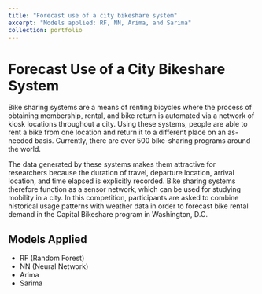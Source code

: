 ```yaml
---
title: "Forecast use of a city bikeshare system"
excerpt: "Models applied: RF, NN, Arima, and Sarima"
collection: portfolio
---
```


# Forecast Use of a City Bikeshare System

Bike sharing systems are a means of renting bicycles where the process of obtaining membership, rental, and bike return is automated via a network of kiosk locations throughout a city. Using these systems, people are able to rent a bike from one location and return it to a different place on an as-needed basis. Currently, there are over 500 bike-sharing programs around the world.

The data generated by these systems makes them attractive for researchers because the duration of travel, departure location, arrival location, and time elapsed is explicitly recorded. Bike sharing systems therefore function as a sensor network, which can be used for studying mobility in a city. In this competition, participants are asked to combine historical usage patterns with weather data in order to forecast bike rental demand in the Capital Bikeshare program in Washington, D.C.

## Models Applied

- RF (Random Forest)
- NN (Neural Network)
- Arima
- Sarima
